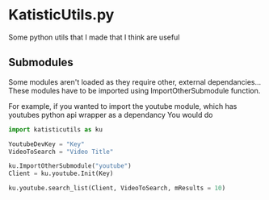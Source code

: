 # KatisticUtils.py
Some python utils that I made that I think are useful

## Submodules

Some modules aren't loaded as they require other, external dependancies... These modules have to be imported using ImportOtherSubmodule function.

For example, if you wanted to import the youtube module, which has youtubes python api wrapper as a dependancy
You would do

```python
import katisticutils as ku

YoutubeDevKey = "Key"
VideoToSearch = "Video Title"

ku.ImportOtherSubmodule("youtube")
Client = ku.youtube.Init(Key)

ku.youtube.search_list(Client, VideoToSearch, mResults = 10)
```
